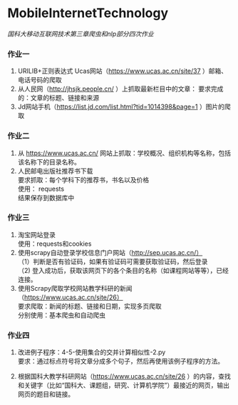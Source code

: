 # MobileInternetTechnology
*国科大移动互联网技术第三章爬虫和nlp部分四次作业*

### 作业一
1. URILIB+正则表达式
     Ucas网站（https://www.ucas.ac.cn/site/37 ）邮箱、电话号码的爬取
2. 从人民网（http://jhsjk.people.cn/ ）上抓取最新栏目中的文章：
     要求完成的：文章的标题、链接和来源   
3. Jd网站手机（https://list.jd.com/list.html?tid=1014398&page=1 ）图片的爬取

### 作业二
1. 从 https://www.ucas.ac.cn/ 网站上抓取：学校概况、组织机构等名称，包括该名称下的目录名称。
2. 人民邮电出版社推荐书下载  
     要求抓取：每个学科下的推荐书，书名以及价格  
     使用： requests  
     结果保存到数据库中  

### 作业三
1. 淘宝网站登录  
      使用：requests和cookies
2. 使用scrapy自动登录学校信息门户网站（http://sep.ucas.ac.cn/）  
    （1）判断是否有验证码，如果有验证码可需要获取验证码，然后登录  
    （2)  登入成功后，获取该网页下的各个条目的名称（如课程网站等等），已经连接。  
3. 使用Scrapy爬取学校网站教学科研的新闻（https://www.ucas.ac.cn/site/26）  
      要求爬取：新闻的标题、链接和日期，实现多页爬取  
      分别使用：基本爬虫和自动爬虫

### 作业四
1. 改进例子程序：4-5-使用集合的交并计算相似性-2.py  
     要求：通过标点符号将文章分成多个句子，然后再使用该例子程序的方法。

2. 根据国科大教学科研网站（https://www.ucas.ac.cn/site/26 ）的内容，查找和关键字（比如“国科大、课题组，研究、计算机学院”）最接近的网页，输出网页的题目和链接。